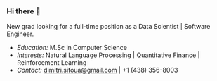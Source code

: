 ### Hi there 👋

New grad looking for a full-time position as a Data Scientist | Software Engineer.

- *Education:* M.Sc in Computer Science
- *Interests:* Natural Language Processing | Quantitative Finance | Reinforcement Learning
- *Contact:* dimitri.sifoua@gmail.com | +1 (438) 356-8003

<!--
**dksifoua/dksifoua** is a ✨ _special_ ✨ repository because its `README.md` (this file) appears on your GitHub profile.

Here are some ideas to get you started:

- 🔭 I’m currently working on ...
- 🌱 I’m currently learning ...
- 👯 I’m looking to collaborate on ...
- 🤔 I’m looking for help with ...
- 💬 Ask me about ...

- 😄 Pronouns: ...
- ⚡ Fun fact: ...
-->
